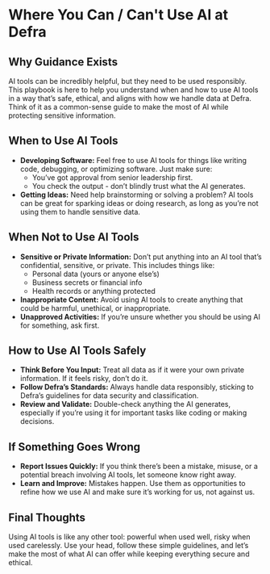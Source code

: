 # Where You Can / Can't Use AI at Defra

## Why Guidance Exists

AI tools can be incredibly helpful, but they need to be used responsibly. This playbook is here to help you understand when and how to use AI tools in a way that’s safe, ethical, and aligns with how we handle data at Defra. Think of it as a common-sense guide to make the most of AI while protecting sensitive information.

## When to Use AI Tools

- **Developing Software:** Feel free to use AI tools for things like writing code, debugging, or optimizing software. Just make sure:
    - You’ve got approval from senior leadership first.
    - You check the output - don’t blindly trust what the AI generates.
- **Getting Ideas:** Need help brainstorming or solving a problem? AI tools can be great for sparking ideas or doing research, as long as you’re not using them to handle sensitive data.

## When Not to Use AI Tools

- **Sensitive or Private Information:** Don’t put anything into an AI tool that’s confidential, sensitive, or private. This includes things like:
    - Personal data (yours or anyone else’s)
    - Business secrets or financial info
    - Health records or anything protected
- **Inappropriate Content:** Avoid using AI tools to create anything that could be harmful, unethical, or inappropriate.
- **Unapproved Activities:** If you’re unsure whether you should be using AI for something, ask first.

## How to Use AI Tools Safely

- **Think Before You Input:** Treat all data as if it were your own private information. If it feels risky, don’t do it.
- **Follow Defra’s Standards:** Always handle data responsibly, sticking to Defra’s guidelines for data security and classification.
- **Review and Validate:** Double-check anything the AI generates, especially if you’re using it for important tasks like coding or making decisions.

## If Something Goes Wrong

- **Report Issues Quickly:** If you think there’s been a mistake, misuse, or a potential breach involving AI tools, let someone know right away.
- **Learn and Improve:** Mistakes happen. Use them as opportunities to refine how we use AI and make sure it’s working for us, not against us.

## Final Thoughts

Using AI tools is like any other tool: powerful when used well, risky when used carelessly. Use your head, follow these simple guidelines, and let’s make the most of what AI can offer while keeping everything secure and ethical.